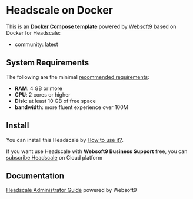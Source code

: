 # Headscale on Docker  

This is an **[Docker Compose template](https://github.com/Websoft9/docker-library)** powered by [Websoft9](https://www.websoft9.com) based on Docker for Headscale:


 - community:  latest


## System Requirements

The following are the minimal [recommended requirements](https://headscale.net):

* **RAM**: 4 GB or more
* **CPU**: 2 cores or higher
* **Disk**: at least 10 GB of free space
* **bandwidth**: more fluent experience over 100M  

## Install

You can install this Headscale by [How to use it?](https://github.com/Websoft9/docker-library#how-to-use-it).   

If you want use Headscale with **Websoft9 Business Support** free, you can [subscribe Headscale](https://www.websoft9.com/apps) on Cloud platform

## Documentation

[Headscale Administrator Guide](https://support.websoft9.com/docs/headscale) powered by Websoft9
